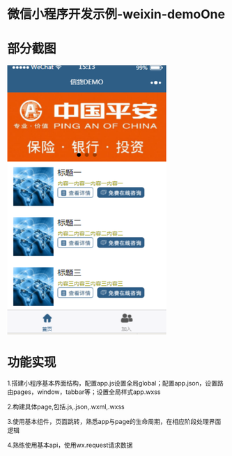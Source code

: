 # 微信小程序开发示例-weixin-demoOne

# 部分截图
<img src="https://github.com/kongdefu/weixin-demoOne/raw/master/image/one.png" width="365" height="619"/> 

# 功能实现
 1.搭建小程序基本界面结构，配置app.js设置全局global；配置app.json，设置路由pages，window，tabbar等；设置全局样式app.wxss
 
 2.构建具体page,包括.js,.json,.wxml,.wxss
 
 3.使用基本组件，页面跳转，熟悉app与page的生命周期，在相应阶段处理界面逻辑
 
 4.熟练使用基本api，使用wx.request请求数据
